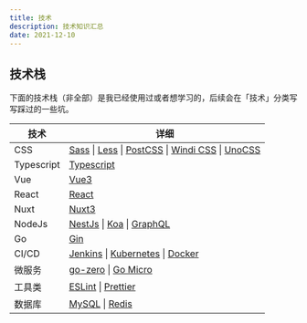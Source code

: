 ```yaml
---
title: 技术
description: 技术知识汇总
date: 2021-12-10
---
```


## 技术栈

下面的技术栈（非全部）是我已经使用过或者想学习的，后续会在「技术」分类写写踩过的一些坑。

|  技术  | 详细 |
|  ---- | ---- |
| CSS | [Sass](https://sass-lang.com/) \| [Less](https://lesscss.org/) \| [PostCSS](https://github.com/postcss/postcss) \| [Windi CSS](https://windicss.org/) \| [UnoCSS](https://github.com/antfu/unocss) |
| Typescript | [Typescript](https://www.typescriptlang.org/) |
| Vue | [Vue3](https://v3.cn.vuejs.org/) |
| React | [React](https://zh-hans.reactjs.org/) |
| Nuxt | [Nuxt3](https://v3.nuxtjs.org/) |
| NodeJs | [NestJs](https://docs.nestjs.cn/) \| [Koa](https://github.com/koajs/koa) \| [GraphQL](https://graphql.cn/) |
| Go | [Gin](https://github.com/gin-gonic/gin) |
| CI/CD | [Jenkins](https://www.jenkins.io/zh/) \| [Kubernetes](https://kubernetes.io/) \| [Docker](https://www.docker.com/) |
| 微服务 | [go-zero](https://github.com/zeromicro/go-zero) \| [Go Micro](https://github.com/asim/go-micro) |
| 工具类 | [ESLint](https://eslint.org/) \| [Prettier](https://prettier.io/) |
| 数据库 | [MySQL](https://www.mysql.com/cn/) \| [Redis](https://redis.io/) |
